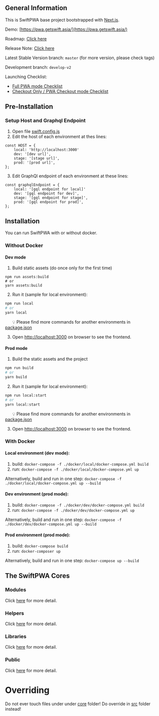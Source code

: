 ## General Information

This is SwiftPWA base project bootstrapped with [Next.js](https://nextjs.org/).

Demo: [https://pwa.getswift.asia/](https://pwa.getswift.asia/)

Roadmap: [Click here](https://bit.ly/swift-timeline)

Release Note: [Click here](https://github.com/icubeus/swift-pwa/releases)

Latest Stable Version branch: `master` (for more version, please check tags)

Development branch: `develop-v2`

Launching Checklist:
- [Full PWA mode Checklist](https://teamwork.icubeonline.com/#/projects/120618/notebooks/354196) 
- [Checkout Only / PWA Checkout mode Checklist](https://teamwork.icubeonline.com/#/projects/120618/notebooks/362538) 

## Pre-Installation
### Setup Host and Graphql Endpoint
1. Open file [swift.config.js](swift.config.js)
2. Edit the host of each environment at thes lines:
```
const HOST = {
    local: 'http://localhost:3000'
    dev: '[dev url]',
    stage: '[stage url]',
    prod: '[prod url]',
};
```
3. Edit GraphQl endpoint of each environment at these lines:
```
const graphqlEndpoint = {
    local: '[gql endpoint for local]'
    dev: '[gql endpoint for dev]',
    stage: '[gql endpoint for stage]',
    prod: '[gql endpoint for prod]',
};
```

## Installation
You can run SwiftPWA with or without docker.
### Without Docker
#### Dev mode
1. Build static assets (do once only for the first time)
```
npm run assets:build
# or
yarn assets:build
```
2. Run it (sample for local environment):
```bash
npm run local
# or
yarn local
``` 
&nbsp;&nbsp;&nbsp;&nbsp;&nbsp;&nbsp;:bulb: Please find more commands for another environments in [package.json](package.json)  

3. Open [http://localhost:3000](http://localhost:3000) on browser to see the frontend.

#### Prod mode
1. Build the static assets and the project
```bash
npm run build
# or
yarn build
```
2. Run it (sample for local environment):
```bash
npm run local:start
# or
yarn local:start
```
&nbsp;&nbsp;&nbsp;&nbsp;&nbsp;&nbsp;:bulb: Please find more commands for another environments in [package.json](package.json)  

3. Open [http://localhost:3000](http://localhost:3000) on browser to see the frontend.

### With Docker
#### Local environment (dev mode): 
1. build: `docker-compose -f ./docker/local/docker-compose.yml build`
2. run: `docker-compose -f ./docker/local/docker-compose.yml up`


Alternatively, build and run in one step: `docker-compose -f ./docker/local/docker-compose.yml up --build`


#### Dev environment (prod mode): 
1. build: `docker-compose -f ./docker/dev/docker-compose.yml build`
2. run: `docker-compose -f ./docker/dev/docker-compose.yml up`

Alternatively, build and run in one step: `docker-compose -f ./docker/dev/docker-compose.yml up --build`

#### Prod environment (prod mode):
1. build: `docker-compose build`
2. run: `docker-composer up`

Alternatively, build and run in one step: `docker-compose up --build`

## The SwiftPWA Cores
### Modules
Click [here](core/modules/README.md) for more detail.
### Helpers
Click [here](core/helpers/readme.md) for more detail.
### Libraries
Click [here](core/lib/readme.md) for more detail.
### Public
Click [here](core/public/readme.md) for more detail.

# Overriding
Do not ever touch files under under [core](core) folder!
Do override in [src](src) folder instead!
